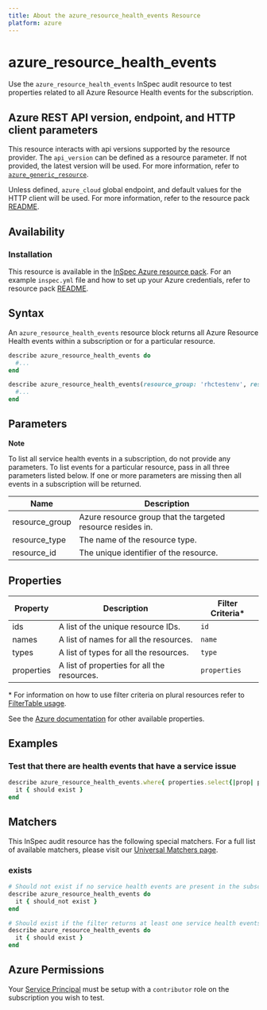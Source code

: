 ```yaml
---
title: About the azure_resource_health_events Resource
platform: azure
---
```


# azure_resource_health_events

Use the `azure_resource_health_events` InSpec audit resource to test properties related to all Azure Resource Health events for the subscription.

## Azure REST API version, endpoint, and HTTP client parameters

This resource interacts with api versions supported by the resource provider.
The `api_version` can be defined as a resource parameter.
If not provided, the latest version will be used.
For more information, refer to [`azure_generic_resource`](azure_generic_resource.md).

Unless defined, `azure_cloud` global endpoint, and default values for the HTTP client will be used.
For more information, refer to the resource pack [README](../../README.md).

## Availability

### Installation

This resource is available in the [InSpec Azure resource pack](https://github.com/inspec/inspec-azure).
For an example `inspec.yml` file and how to set up your Azure credentials, refer to resource pack [README](../../README.md#Service-Principal).

## Syntax

An `azure_resource_health_events` resource block returns all Azure Resource Health events within a subscription or for a particular resource.

```ruby
describe azure_resource_health_events do
  #...
end
```

```ruby
describe azure_resource_health_events(resource_group: 'rhctestenv', resource_type: 'Microsoft.Compute/virtualMachines', resource_id: 'rhctestenvV1PI') do
  #...
end
```

## Parameters

**Note**

To list all service health events in a subscription, do not provide any parameters.
To list events for a particular resource, pass in all three parameters listed below.
If one or more parameters are missing then all events in a subscription will be returned.

| Name                           | Description                                                                          |
|--------------------------------|--------------------------------------------------------------------------------------|
| resource_group                 | Azure resource group that the targeted resource resides in.                          |
| resource_type                  | The name of the resource type.                                                       |
| resource_id                    | The unique identifier of the resource.                                               |

## Properties

|Property            | Description                                        | Filter Criteria<superscript>*</superscript> |
|--------------------|----------------------------------------------------|-----------------|
| ids                | A list of the unique resource IDs.                 | `id`            |
| names              | A list of names for all the resources.             | `name`          |
| types              | A list of types for all the resources.             | `type`          |
| properties         | A list of properties for all the resources.        | `properties`    |


<superscript>*</superscript> For information on how to use filter criteria on plural resources refer to [FilterTable usage](https://github.com/inspec/inspec/blob/master/dev-docs/filtertable-usage.md).

See the [Azure documentation](https://docs.microsoft.com/en-us/rest/api/resourcehealth/events/list-by-single-resource) for other available properties.

## Examples

### Test that there are health events that have a service issue

```ruby
describe azure_resource_health_events.where{ properties.select{|prop| prop.eventType == 'ServiceIssue' } } do
  it { should exist }
end
```

## Matchers

This InSpec audit resource has the following special matchers. For a full list of available matchers, please visit our [Universal Matchers page](https://www.inspec.io/docs/reference/matchers/).

### exists

```ruby
# Should not exist if no service health events are present in the subscription
describe azure_resource_health_events do
  it { should_not exist }
end

# Should exist if the filter returns at least one service health events in the subscription
describe azure_resource_health_events do
  it { should exist }
end
```

## Azure Permissions

Your [Service Principal](https://docs.microsoft.com/en-us/azure/azure-resource-manager/resource-group-create-service-principal-portal) must be setup with a `contributor` role on the subscription you wish to test.